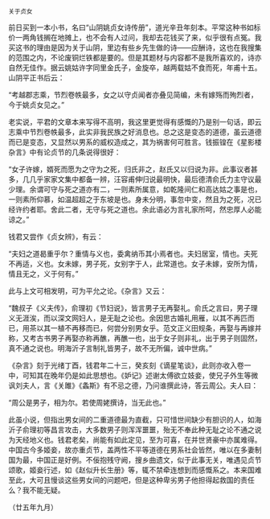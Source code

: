     关于贞女 

   前日买到一本小书，名曰“山阴姚贞女诗传册”，道光辛丑年刻本。平常这种书如标价一两角钱搁在地摊上，也不会有人过问，我却去花钱买了来，似乎很有点冤。我买这书的理由是因为关于山阴，里边有些乡先生做的诗——应酬诗，这也在我搜集的范围之内，不论废铜烂铁都是要的。但是其题材与内容都不是我所喜欢的，诗亦自然无佳作。据云姚姑许字同里金氏子，金旋卒，越两载姑不食而死，年甫十五。山阴平正书后云：

   “考越郡志乘，节烈卷帙最多，女之以守贞闻者亦叠见简编，未有嫁殇而殉烈者，今于姚贞女见之。”

   老实说，平君的文章本来写得不高明，我这里更觉得有感慨的乃是别一句话，即云志乘中节烈卷帙最多，此实非我民族之好消息也。总之这是变态的道德，虽云道德而已是变态，又显然以男系的威权造成之，其为祸害何可胜言。钱振锽在《星影楼杂言》中有论贞节的几条说得很好：

   “女子许嫁，婿死而愿为之守为之死，归氏非之，赵氏又以归说为非。此事议者甚多，几几乎家家文集中都备一辨，汪容甫伸归说最明快，最后德清俞氏力主守议最少理。余谓可守与死之道亦有二，一则素所属意，如乾隆间仁和高达姑之事是也，一则素所仰慕，如温超超之于东坡是也。身未分明，事忽中变，然且为之死，况已经许约者耶。舍此二者，无守与死之道也。余此语必为言礼家所呵，然忠厚人必能谅之。”

   钱君又尝作《贞女辨》，有云：

   “夫妇之道曷重乎尔？重情与义也，委禽纳币其小焉者也。夫妇居室，情也。夫死不再适，义也。女未嫁，男子死，女别字于人，此常道也。女子未嫁，安所为情，情且无之，义于何有。”

   此与上文可相发明，可为平允之论。《杂言》又云：

   “魏叔子《义夫传》，俞理初《节妇说》，皆言男子无再娶礼。俞氏之言曰，男子理义无涯涘，而以深文网妇人，是无耻之论也。余因思古婚礼用雁，以其不再匹而已，用茶以其一植不再移而已，何尝分别男女乎。范文正义田规条，再娶与再嫁并称，又考古书男子再娶亦称再醮，再醮一也，出于女子则非礼，出于男子则固然，真不通之说也。明海沂子言制礼皆男子，故不无所偏，诚中世病。”

   《杂言》刻于光绪丁酉，钱君年二十三，癸亥刻《谪星笔谈》，此则亦收入卷一中，可知其在晚年仍是如此思想也。《妒记》述谢太傅欲立妓妾，使兄子外生等微讽刘夫人，言《关雎》《螽斯》有不忌之德，乃问谁撰此诗，答云周公。夫人曰：

   “周公是男子，相为尔。若使周姥撰诗，当无此也。”

   此虽小说，但指出男女间的二重道德最为直截，只可惜世间缺少有胆识的人，如海沂子俞理初等昌言攻击，大多数男子则浑浑噩噩，殆无不奉此种无耻之论不通之说为天经地义也。钱君老矣，尚能有如此定见，至为可喜，在并世贤豪中亦属难得。中国古今多姬妾，故亦重贞节，盖两性不平等道德在男系社会皆然，唯以在多妻制国为最，中国正是好例。不佞抱残守阙，搜乡曲遗文，似于此事无关，唯遇见贞节颂歌，姬妾行述，如《赵似升长生册》等，辄不禁牵连想到而感慨系之。本来国难至此，大可且慢谈这些男女间的问题吧，但是这种卑劣男子他担得起救国的责任么？我不能无疑。

   （廿五年九月）

